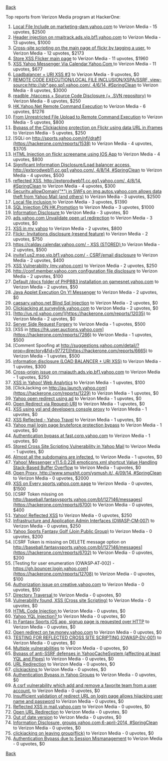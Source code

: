 [Back](../README.md)

Top reports from Verizon Media program at HackerOne:

1. [Local File Include on marketing-dam.yahoo.com](https://hackerone.com/reports/7779) to Verizon Media - 15 upvotes, $2500
2. [Header injection on rmaitrack.ads.vip.bf1.yahoo.com](https://hackerone.com/reports/6322) to Verizon Media - 13 upvotes, $1000
3. [Cross-site scripting on the main page of flickr by tagging a user.](https://hackerone.com/reports/916) to Verizon Media - 12 upvotes, $2173
4. [Store XSS Flicker main page](https://hackerone.com/reports/940) to Verizon Media - 11 upvotes, $1960
5. [XSS Yahoo Messenger Via Calendar.Yahoo.Com ](https://hackerone.com/reports/914) to Verizon Media - 11 upvotes, $677
6. [Loadbalancer + URI XSS #3](https://hackerone.com/reports/9703) to Verizon Media - 9 upvotes, $0
7. [REMOTE CODE EXECUTION/LOCAL FILE INCLUSION/XSPA/SSRF, view-source:http://sb*.geo.sp1.yahoo.com/, 4/6/14, #SpringClean](https://hackerone.com/reports/6674) to Verizon Media - 8 upvotes, $3000
8. [readble .htaccess + Source Code Disclosure  (+ .SVN repository)](https://hackerone.com/reports/7813) to Verizon Media - 8 upvotes, $250
9. [HK.Yahoo.Net Remote Command Execution](https://hackerone.com/reports/2127) to Verizon Media - 6 upvotes, $1276
10. [From Unrestricted File Upload to Remote Command Execution](https://hackerone.com/reports/4836) to Verizon Media - 5 upvotes, $800
11. [Bypass of the Clickjacking protection on Flickr using data URL in iframes](https://hackerone.com/reports/7264) to Verizon Media - 5 upvotes, $250
12. [SQLi on http://sports.yahoo.com/nfl/draft](https://hackerone.com/reports/1538) to Verizon Media - 4 upvotes, $3705
13. [HTML Injection on flickr screename using IOS App](https://hackerone.com/reports/1483) to Verizon Media - 4 upvotes, $800
14. [Significant Information Disclosure/Load balancer access, http://extprodweb11.cc.gq1.yahoo.com/, 4/8/14, #SpringClean](https://hackerone.com/reports/6194) to Verizon Media - 4 upvotes, $500
15. [reflected XSS, http://extprodweb11.cc.gq1.yahoo.com/, 4/8/14, #SpringClean](https://hackerone.com/reports/6195) to Verizon Media - 4 upvotes, $300
16. [Security.allowDomain("*") in SWFs on img.autos.yahoo.com allows data theft from Yahoo Mail (and others)](https://hackerone.com/reports/1171) to Verizon Media - 3 upvotes, $2500
17. [Local file inclusion ](https://hackerone.com/reports/1675) to Verizon Media - 3 upvotes, $1390
18. [SQL Injection ON HK.Promotion](https://hackerone.com/reports/3039) to Verizon Media - 3 upvotes, $1000
19. [Information Disclosure ](https://hackerone.com/reports/1091) to Verizon Media - 3 upvotes, $0
20. [ads.yahoo.com Unvalidate open url redirection](https://hackerone.com/reports/7731) to Verizon Media - 3 upvotes, $0
21. [XSS in my yahoo](https://hackerone.com/reports/1203) to Verizon Media - 2 upvotes, $800
22. [Flickr: Invitations disclosure (resend feature)](https://hackerone.com/reports/1533) to Verizon Media - 2 upvotes, $750
23. [https://caldav.calendar.yahoo.com/ - XSS (STORED) ](https://hackerone.com/reports/8281) to Verizon Media - 2 upvotes, $500
24. [invite1.us2.msg.vip.bf1.yahoo.com/ - CSRF/email disclosure](https://hackerone.com/reports/7608) to Verizon Media - 2 upvotes, $400
25. [XSS Vulnerability (my.yahoo.com)](https://hackerone.com/reports/4256) to Verizon Media - 2 upvotes, $250
26. [http://conf.member.yahoo.com configuration file disclosure](https://hackerone.com/reports/2598) to Verizon Media - 2 upvotes, $100
27. [Default /docs folder of PHPBB3 installation on gamesnet.yahoo.com](https://hackerone.com/reports/17506) to Verizon Media - 2 upvotes, $50
28. [Java Applet Execution On Y! Messenger](https://hackerone.com/reports/933) to Verizon Media - 2 upvotes, $0
29. [caesary.yahoo.net Blind Sql Injection](https://hackerone.com/reports/21899) to Verizon Media - 2 upvotes, $0
30. [Clickjacking at surveylink.yahoo.com](https://hackerone.com/reports/3578) to Verizon Media - 2 upvotes, $0
31. [http://us.rd.yahoo.com/](https://hackerone.com/reports/12035) to Verizon Media - 2 upvotes, $0
32. [Server Side Request Forgery](https://hackerone.com/reports/4461) to Verizon Media - 1 upvotes, $500
33. [XSS in https://hk.user.auctions.yahoo.com](https://hackerone.com/reports/7266) to Verizon Media - 1 upvotes, $500
34. [Comment Spoofing  at  http://suggestions.yahoo.com/detail/?prop=directory&fid=97721](https://hackerone.com/reports/6665) to Verizon Media - 1 upvotes, $500
35. [information disclosure (LOAD BALANCER + URI XSS)](https://hackerone.com/reports/8284) to Verizon Media - 1 upvotes, $300
36. [Cross-origin issue on rmaiauth.ads.vip.bf1.yahoo.com](https://hackerone.com/reports/6268) to Verizon Media - 1 upvotes, $250
37. [XSS in Yahoo! Web Analytics](https://hackerone.com/reports/5442) to Verizon Media - 1 upvotes, $100
38. [ClickJacking on http://au.launch.yahoo.com](https://hackerone.com/reports/1229) to Verizon Media - 1 upvotes, $0
39. [Yahoo open redirect using ad](https://hackerone.com/reports/2322) to Verizon Media - 1 upvotes, $0
40. [Open Redirect via Request-URI](https://hackerone.com/reports/15298) to Verizon Media - 1 upvotes, $0
41. [XSS using yql and developers console proxy](https://hackerone.com/reports/1011) to Verizon Media - 1 upvotes, $0
42. [XSS Reflected - Yahoo Travel](https://hackerone.com/reports/1553) to Verizon Media - 1 upvotes, $0
43. [Yahoo mail login page bruteforce protection bypass](https://hackerone.com/reports/2596) to Verizon Media - 1 upvotes, $0
44. [Authentication bypass at fast.corp.yahoo.com](https://hackerone.com/reports/3577) to Verizon Media - 1 upvotes, $0
45. [Stored Cross Site Scripting Vulnerability in Yahoo Mail](https://hackerone.com/reports/4277) to Verizon Media - 1 upvotes, $0
46. [Almost all the subdomains are infected.](https://hackerone.com/reports/4359) to Verizon Media - 1 upvotes, $0
47. [Yahoo! Messenger v11.5.0.228 emoticons.xml shortcut Value Handling Stack-Based Buffer Overflow](https://hackerone.com/reports/10767) to Verizon Media - 1 upvotes, $0
48. [Open Proxy, http://www.smushit.com/ysmush.it/, 4/09/14, #SpringClean](https://hackerone.com/reports/6704) to Verizon Media - 0 upvotes, $2000
49. [XSS on Every sports.yahoo.com page](https://hackerone.com/reports/2168) to Verizon Media - 0 upvotes, $1500
50. [CSRF Token missing on  http://baseball.fantasysports.yahoo.com/b1/127146/messages](https://hackerone.com/reports/6700) to Verizon Media - 0 upvotes, $400
51. [Yahoo! Reflected XSS](https://hackerone.com/reports/18279) to Verizon Media - 0 upvotes, $250
52. [Infrastructure and Application Admin Interfaces (OWASP‐CM‐007)](https://hackerone.com/reports/11414) to Verizon Media - 0 upvotes, $250
53. [Yahoo Sports Fantasy Golf (Join Public Group)](https://hackerone.com/reports/16414) to Verizon Media - 0 upvotes, $200
54. [CSRF Token is missing on DELETE message option on  http://baseball.fantasysports.yahoo.com/b1/127146/messages](https://hackerone.com/reports/6702) to Verizon Media - 0 upvotes, $200
55. [Testing for user enumeration (OWASP‐AT‐002) - https://gh.bouncer.login.yahoo.com](https://hackerone.com/reports/12708) to Verizon Media - 0 upvotes, $100
56. [Authorization issue on creative.yahoo.com](https://hackerone.com/reports/12685) to Verizon Media - 0 upvotes, $50
57. [Directory Traversal ](https://hackerone.com/reports/1092) to Verizon Media - 0 upvotes, $0
58. [Vulnerability found, XSS (Cross site Scripting)](https://hackerone.com/reports/1258) to Verizon Media - 0 upvotes, $0
59. [HTML Code Injection ](https://hackerone.com/reports/1376) to Verizon Media - 0 upvotes, $0
60. [Yahoo YQL Injection? ](https://hackerone.com/reports/1407) to Verizon Media - 0 upvotes, $0
61. [In Fantasy Sports iOS app, signup page is requested over HTTP](https://hackerone.com/reports/2101) to Verizon Media - 0 upvotes, $0
62. [Open redirect on tw.money.yahoo.com](https://hackerone.com/reports/4570) to Verizon Media - 0 upvotes, $0
63. [TESTING FOR REFLECTED CROSS SITE SCRIPTING (OWASP‐DV‐001)](https://hackerone.com/reports/12011) to Verizon Media - 0 upvotes, $0
64. [Multiple vulnerabilities](https://hackerone.com/reports/14248) to Verizon Media - 0 upvotes, $0
65. [Bypass of anti-SSRF defenses in YahooCacheSystem (affecting at least YQL and Pipes)](https://hackerone.com/reports/1066) to Verizon Media - 0 upvotes, $0
66. [URL Redirection](https://hackerone.com/reports/1429) to Verizon Media - 0 upvotes, $0
67. [clickjacking ](https://hackerone.com/reports/1207) to Verizon Media - 0 upvotes, $0
68. [Authentication Bypass in Yahoo Groups](https://hackerone.com/reports/1209) to Verizon Media - 0 upvotes, $0
69. [A csrf vulnerability which add and remove a favorite team from a user account.](https://hackerone.com/reports/1620) to Verizon Media - 0 upvotes, $0
70. [Insufficient validation of redirect URL on login page allows hijacking user name and password](https://hackerone.com/reports/2126) to Verizon Media - 0 upvotes, $0
71. [Reflected XSS in mail.yahoo.com](https://hackerone.com/reports/2240) to Verizon Media - 0 upvotes, $0
72. [Open URL Redirection](https://hackerone.com/reports/4521) to Verizon Media - 0 upvotes, $0
73. [Out of date version](https://hackerone.com/reports/5221) to Verizon Media - 0 upvotes, $0
74. [Information Disclosure, groups.yahoo.com,6-april-2014, #SpringClean](https://hackerone.com/reports/5986) to Verizon Media - 0 upvotes, $0
75. [clickjacking on leaving group(flick)](https://hackerone.com/reports/7745) to Verizon Media - 0 upvotes, $0
76. [Authentication Bypass due to Session Mismanagement](https://hackerone.com/reports/10912) to Verizon Media - 0 upvotes, $0


[Back](../README.md)